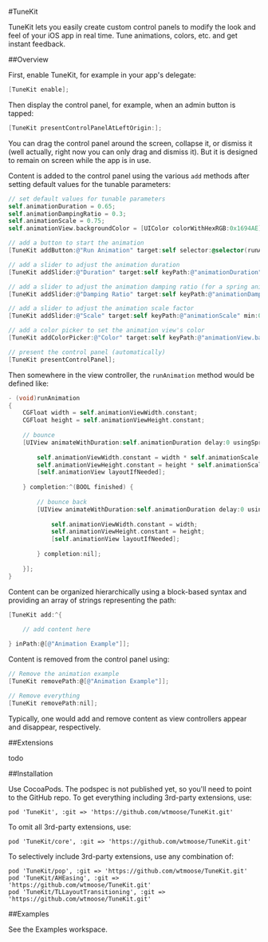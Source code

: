 #TuneKit

TuneKit lets you easily create custom control panels to modify the look and feel of your iOS app in real time. Tune animations, colors, etc. and get instant feedback.

##Overview

First, enable TuneKit, for example in your app's delegate:

```Objective-C
[TuneKit enable];
```
    
Then display the control panel, for example, when an admin button is tapped:

```Objective-C
[TuneKit presentControlPanelAtLeftOrigin:];
```
    
You can drag the control panel around the screen, collapse it, or dismiss it (well actually, right now you can only drag and dismiss it). But it is designed to remain on screen while the app is in use.

Content is added to the control panel using the various `add` methods after setting default values for the tunable parameters:

```Objective-C
// set default values for tunable parameters
self.animationDuration = 0.65;
self.animationDampingRatio = 0.3;
self.animationScale = 0.75;
self.animationView.backgroundColor = [UIColor colorWithHexRGB:0x1694AE];

// add a button to start the animation
[TuneKit addButton:@"Run Animation" target:self selector:@selector(runAnimation)];

// add a slider to adjust the animation duration
[TuneKit addSlider:@"Duration" target:self keyPath:@"animationDuration" min:0.1 max:1.5];

// add a slider to adjust the animation damping ratio (for a spring animation)
[TuneKit addSlider:@"Damping Ratio" target:self keyPath:@"animationDampingRatio" min:0 max:1];

// add a slider to adjust the animation scale factor
[TuneKit addSlider:@"Scale" target:self keyPath:@"animationScale" min:0.25 max:1.25];

// add a color picker to set the animation view's color
[TuneKit addColorPicker:@"Color" target:self keyPath:@"animationView.backgroundColor"];

// present the control panel (automatically)
[TuneKit presentControlPanel];
```

Then somewhere in the view controller, the `runAnimation` method would be defined like:

```Objective-C
- (void)runAnimation
{
    CGFloat width = self.animationViewWidth.constant;
    CGFloat height = self.animationViewHeight.constant;
    
    // bounce
    [UIView animateWithDuration:self.animationDuration delay:0 usingSpringWithDamping:self.animationDampingRatio initialSpringVelocity:0 options:UIViewAnimationOptionBeginFromCurrentState animations:^{
        
        self.animationViewWidth.constant = width * self.animationScale;
        self.animationViewHeight.constant = height * self.animationScale;
        [self.animationView layoutIfNeeded];
        
    } completion:^(BOOL finished) {
        
        // bounce back
        [UIView animateWithDuration:self.animationDuration delay:0 usingSpringWithDamping:self.animationDampingRatio initialSpringVelocity:0 options:UIViewAnimationOptionBeginFromCurrentState animations:^{
            
            self.animationViewWidth.constant = width;
            self.animationViewHeight.constant = height;
            [self.animationView layoutIfNeeded];
            
        } completion:nil];
        
    }];
}
```

Content can be organized hierarchically using a block-based syntax and providing an array of strings representing the path:

```Objective-C
[TuneKit add:^{
    
    // add content here

} inPath:@[@"Animation Example"]];
```

Content is removed from the control panel using:
```Objective-C
// Remove the animation example
[TuneKit removePath:@[@"Animation Example"]];

// Remove everything
[TuneKit removePath:nil];
```

Typically, one would add and remove content as view controllers appear and disappear, respectively.

##Extensions

todo

##Installation

Use CocoaPods. The podspec is not published yet, so you'll need to point to the GitHub repo. To get everything including 3rd-party extensions, use:

    pod 'TuneKit', :git => 'https://github.com/wtmoose/TuneKit.git'

To omit all 3rd-party extensions, use:

    pod 'TuneKit/core', :git => 'https://github.com/wtmoose/TuneKit.git'

To selectively include 3rd-party extensions, use any combination of:

    pod 'TuneKit/pop', :git => 'https://github.com/wtmoose/TuneKit.git'
    pod 'TuneKit/AHEasing', :git => 'https://github.com/wtmoose/TuneKit.git'
    pod 'TuneKit/TLLayoutTransitioning', :git => 'https://github.com/wtmoose/TuneKit.git'

##Examples

See the Examples workspace.
